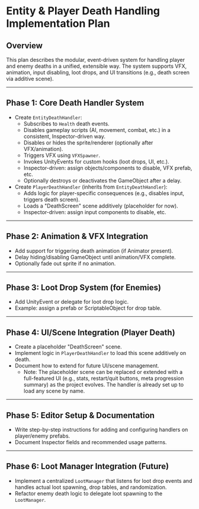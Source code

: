 # Entity & Player Death Handling Implementation Plan

## Overview
This plan describes the modular, event-driven system for handling player and enemy deaths in a unified, extensible way. The system supports VFX, animation, input disabling, loot drops, and UI transitions (e.g., death screen via additive scene).

---

## Phase 1: Core Death Handler System
- Create `EntityDeathHandler`:
  - Subscribes to `Health` death events.
  - Disables gameplay scripts (AI, movement, combat, etc.) in a consistent, Inspector-driven way.
  - Disables or hides the sprite/renderer (optionally after VFX/animation).
  - Triggers VFX using `VFXSpawner`.
  - Invokes UnityEvents for custom hooks (loot drops, UI, etc.).
  - Inspector-driven: assign objects/components to disable, VFX prefab, etc.
  - Optionally destroys or deactivates the GameObject after a delay.
- Create `PlayerDeathHandler` (inherits from `EntityDeathHandler`):
  - Adds logic for player-specific consequences (e.g., disables input, triggers death screen).
  - Loads a "DeathScreen" scene additively (placeholder for now).
  - Inspector-driven: assign input components to disable, etc.

---

## Phase 2: Animation & VFX Integration
- Add support for triggering death animation (if Animator present).
- Delay hiding/disabling GameObject until animation/VFX complete.
- Optionally fade out sprite if no animation.

---

## Phase 3: Loot Drop System (for Enemies)
- Add UnityEvent or delegate for loot drop logic.
- Example: assign a prefab or ScriptableObject for drop table.

---

## Phase 4: UI/Scene Integration (Player Death)
- Create a placeholder "DeathScreen" scene.
- Implement logic in `PlayerDeathHandler` to load this scene additively on death.
- Document how to extend for future UI/scene management.
  - Note: The placeholder scene can be replaced or extended with a full-featured UI (e.g., stats, restart/quit buttons, meta progression summary) as the project evolves. The handler is already set up to load any scene by name.

---

## Phase 5: Editor Setup & Documentation
- Write step-by-step instructions for adding and configuring handlers on player/enemy prefabs.
- Document Inspector fields and recommended usage patterns.

---

## Phase 6: Loot Manager Integration (Future)
- Implement a centralized `LootManager` that listens for loot drop events and handles actual loot spawning, drop tables, and randomization.
- Refactor enemy death logic to delegate loot spawning to the `LootManager`.
